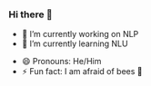 ### Hi there 👋

- 🔭 I’m currently working on NLP
- 🌱 I’m currently learning NLU
<!-- - 💬 Ask me about ... -->
<!-- - 📫 How to reach me:  -->
- 😄 Pronouns: He/Him
- ⚡ Fun fact: I am afraid of bees :bee:

